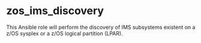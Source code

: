 # zos_ims_discovery
This Ansible role will perform the discovery of IMS subsystems existent on a z/OS sysplex or a z/OS logical partition (LPAR).
